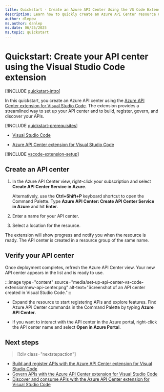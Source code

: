 ```yaml
---
title: Quickstart - Create an Azure API Center Using the VS Code Extension
description: Learn how to quickly create an Azure API Center resource using the Azure API Center extension for Visual Studio Code. Use the extension to build, register, govern, and discover your APIs.
author: dlepow
ms.author: danlep
ms.date: 06/25/2025
ms.topic: quickstart
---
```


# Quickstart: Create your API center using the Visual Studio Code extension

[!INCLUDE [quickstart-intro](includes/quickstart-intro.md)]

In this quickstart, you create an Azure API center using the [Azure API Center extension for Visual Studio Code](https://marketplace.visualstudio.com/items?itemName=apidev.azure-api-center). The extension provides a streamlined way to set up your API center and to build, register, govern, and discover your APIs.

[!INCLUDE [quickstart-prerequisites](includes/quickstart-prerequisites.md)]

* [Visual Studio Code](https://code.visualstudio.com/) 

* [Azure API Center extension for Visual Studio Code](https://marketplace.visualstudio.com/items?itemName=apidev.azure-api-center) 

[!INCLUDE [vscode-extension-setup](includes/vscode-extension-setup.md)]  

## Create an API center 

1. In the Azure API Center view, right-click your subscription and select **Create API Center Service in Azure**. 
    
    Alternatively, use the **Ctrl+Shift+P** keyboard shortcut to open the Command Palette. Type **Azure API Center: Create API Center Service in Azure** and hit **Enter**.
1. Enter a name for your API center.
1. Select a location for the resource.

 The extension will show progress and notify you when the resource is ready. The API center is created in a resource group of the same name.

## Verify your API center

Once deployment completes, refresh the Azure API Center view. Your new API center appears in the list and is ready to use.

:::image type="content" source="media/set-up-api-center-vs-code-extension/new-api-center.png" alt-text="Screenshot of an API center created in Visual Studio Code.":::

* Expand the resource to start registering APIs and explore features. Find Azure API Center commands in the Command Palette by typing **Azure API Center**.

* If you want to interact with the API center in the Azure portal, right-click the API center name and select **Open in Azure Portal**.

## Next steps

> [!div class="nextstepaction"]
* [Build and register APIs with the Azure API Center extension for Visual Studio Code](build-register-apis-vscode-extension.md)
* [Govern APIs with the Azure API Center extension for Visual Studio Code](govern-apis-vscode-extension.md)
* [Discover and consume APIs with the Azure API Center extension for Visual Studio Code](discover-apis-vscode-extension.md)


